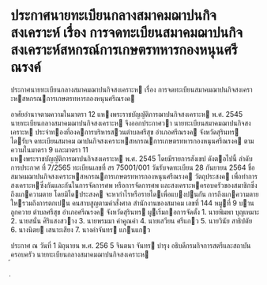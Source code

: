 
# ประกาศนายทะเบียนกลางสมาคมฌาปนกิจสงเคราะห์ เรื่อง การจดทะเบียนสมาคมฌาปนกิจสงเคราะห์สหกรณ์การเกษตรทหารกองหนุนศรีณรงค์
      
      

      
      

ประกาศนายทะเบียนกลางสมาคมฌาปนกิจสงเคราะห 
เรื่อง   การจดทะเบียนสมาคมฌาปนกิจสงเคราะหสหกรณการเกษตรทหารกองหนุนศรีณรงค 
 
 
อาศัยอํานาจตามความในมาตรา  12  แหงพระราชบัญญัติการฌาปนกิจสงเคราะห  พ.ศ.  2545  
นายทะเบียนกลางสมาคมฌาปนกิจสงเคราะห  จึงออกประกาศวา  นายทะเบียนสมาคมฌาปนกิจสงเคราะห
ประจําทองที่องคการบริหารสวนตําบลศรีสุข  อําเภอศรีณรงค  จังหวัดสุรินทร  ไดรับจ  ดทะเบียนสมาคม
ฌาปนกิจสงเคราะหสหกรณการเกษตรทหารกองหนุนศรีณรงค  ตามความในมาตรา  9  และมาตรา     11  
แหงพระราชบัญญัติการฌาปนกิจสงเคราะห  พ.ศ.  2545  โดยมีรายการสังเขป  ดังตอไปนี้ 
ลําดับการประกาศ ที่   7/2565 
ทะเบียนเลขที่ สร  75001/001 
วันรับจดทะเบียน 28  กันยายน  2564 
ชื่อ สมาคมฌาปนกิจสงเคราะหสหกรณการเกษตรทหารกองหนุนศรีณรงค 
วัตถุประสงค เพื่อทําการสงเคราะหซึ่งกันและกันในการจัดการศพ  หรือการจัดการศพ 
 และสงเคราะหครอบครัวของสมาชิกซึ่งถึงแกความตาย  โดยมิไดประสงค 
 จะหากําไรหรือรายไดเพื่อแบงปนกัน  การถึงแกความตายใหรวมถึงการตกเปน 
 คนสาบสูญตามคําสั่งศาล 
สํานักงานของสมาคม เลขที่   144  หมูที่     9   บานลูกควาย  ตําบลศรีสุข  อําเภอศรีณรงค  จังหวัดสุรินทร 
ผูเริ่มกอการจัดตั้ง 1.  นายพิมพา  บุญเหมาะ 
 2.  นายสนั่น  ศิริแสงสวาง 
 3.  นายพรมมา  คําคูณคํา 
 4.  นายเสวียน  ศรีแกว 
 5.  นายวินัย  สาธิปตัย 
 6.  นางนิตย  เสนาะเสียง 
 7.  นางคําจันทร  แกนแกว 
 
ประกาศ  ณ  วันที่  1  มิถุนายน  พ.ศ.   256 5 
จินตนา  จันทร    บํารุง 
อธิบดีกรมกิจการสตรีและสถาบันครอบครัว 
นายทะเบียนกลางสมาคมฌาปนกิจสงเคราะห   
้
 
่
 